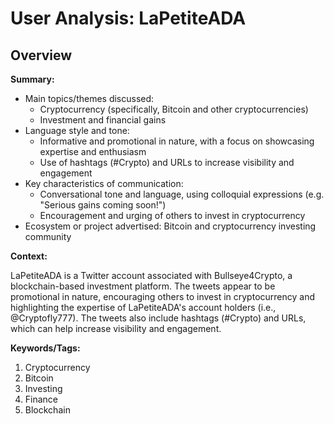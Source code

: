 # User Analysis: LaPetiteADA

## Overview

**Summary:**

* Main topics/themes discussed:
	+ Cryptocurrency (specifically, Bitcoin and other cryptocurrencies)
	+ Investment and financial gains
* Language style and tone:
	+ Informative and promotional in nature, with a focus on showcasing expertise and enthusiasm
	+ Use of hashtags (#Crypto) and URLs to increase visibility and engagement
* Key characteristics of communication:
	+ Conversational tone and language, using colloquial expressions (e.g. "Serious gains coming soon!")
	+ Encouragement and urging of others to invest in cryptocurrency
* Ecosystem or project advertised: Bitcoin and cryptocurrency investing community

**Context:**

LaPetiteADA is a Twitter account associated with Bullseye4Crypto, a blockchain-based investment platform. The tweets appear to be promotional in nature, encouraging others to invest in cryptocurrency and highlighting the expertise of LaPetiteADA's account holders (i.e., @Cryptofly777). The tweets also include hashtags (#Crypto) and URLs, which can help increase visibility and engagement.

**Keywords/Tags:**

1. Cryptocurrency
2. Bitcoin
3. Investing
4. Finance
5. Blockchain